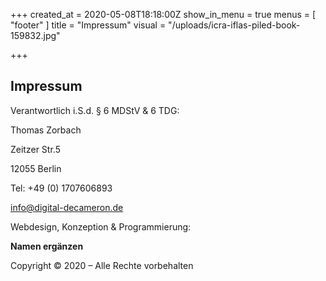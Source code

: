 +++
created_at = 2020-05-08T18:18:00Z
show_in_menu = true
menus = [ "footer" ]
title = "Impressum"
visual = "/uploads/icra-iflas-piled-book-159832.jpg"

+++
## Impressum

Verantwortlich i.S.d. § 6 MDStV & 6 TDG:

Thomas Zorbach

Zeitzer Str.5

12055 Berlin

Tel: +49 (0) 1707606893

info@digital-decameron.de

Webdesign, Konzeption & Programmierung:

**Namen ergänzen**

Copyright © 2020 – Alle Rechte vorbehalten
